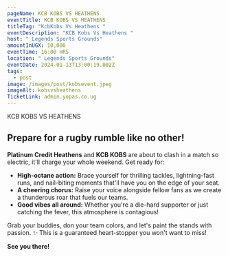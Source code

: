 ```yaml
---
pageName: KCB KOBS VS HEATHENS
eventTitle: KCB KOBS VS HEATHENS
titleTag: "KcbKobs Vs Heathens "
eventDescription: "KCB Kobs Vs Heathens "
host: " Legends Sports Grounds"
amountInUGX: 10,000
eventTime: 16:00 HRS
location: " Legends Sports Grounds"
eventDate: 2024-01-13T13:00:19.002Z
tags:
  - post
image: /images/post/kobsevent.jpeg
imageAlt: kobsvsheathens
TicketLink: admin.yopas.co.ug
---
```

KCB KOBS VS HEATHENS

## Prepare for a rugby rumble like no other!

**Platinum Credit Heathens** and **KCB KOBS** are about to clash in a match so electric, it'll charge your whole weekend. Get ready for:

* **High-octane action:** Brace yourself for thrilling tackles, lightning-fast runs, and nail-biting moments that'll have you on the edge of your seat.
* **A cheering chorus:** Raise your voice alongside fellow fans as we create a thunderous roar that fuels our teams.
* **Good vibes all around:** Whether you're a die-hard supporter or just catching the fever, this atmosphere is contagious!

Grab your buddies, don your team colors, and let's paint the stands with passion. ✨ This is a guaranteed heart-stopper you won't want to miss!

**See you there!**